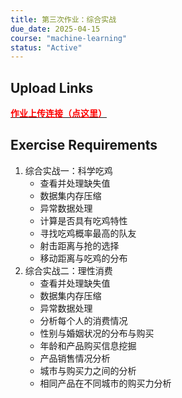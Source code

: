 ```yaml
---
title: 第三次作业：综合实战
due_date: 2025-04-15
course: "machine-learning"
status: "Active"
---
```


## Upload Links

[<span style="color:red; font-weight:bold">作业上传连接（点这里）</span>](https://pan.hunnu.edu.cn/u/d/bee3db1f9da543a28b1a/)

## Exercise Requirements
1. 综合实战一：科学吃鸡
   * 查看并处理缺失值
   * 数据集内存压缩
   * 异常数据处理
   * 计算是否具有吃鸡特性
   * 寻找吃鸡概率最高的队友
   * 射击距离与抢的选择
   * 移动距离与吃鸡的分布
2. 综合实战二：理性消费
   * 查看并处理缺失值
   * 数据集内存压缩
   * 异常数据处理
   * 分析每个人的消费情况
   * 性别与婚姻状况的分布与购买
   * 年龄和产品购买信息挖掘
   * 产品销售情况分析
   * 城市与购买力之间的分析
   * 相同产品在不同城市的购买力分析
